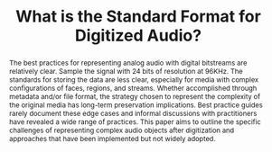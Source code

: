 ---
abstract: The best practices for representing analog audio with digital bitstreams
  are relatively clear. Sample the signal with 24 bits of resolution at 96KHz. The
  standards for storing the data are less clear, especially for media with complex
  configurations of faces, regions, and streams. Whether accomplished through metadata
  and/or file format, the strategy chosen to represent the complexity of the original
  media has long-term preservation implications. Best practice guides rarely document
  these edge cases and informal discussions with practitioners have revealed a wide
  range of practices. This paper aims to outline the specific challenges of representing
  complex audio objects after digitization and approaches that have been implemented
  but not widely adopted.
creators:
- Krabbenhoeft, Nick
date: null
document_url: https://services.phaidra.univie.ac.at/api/object/o:1081758/download
grand_parent: iPRES
institutions: []
keywords: []
landing_page_url: https://phaidra.univie.ac.at/o:1081758
language: eng
layout: publication
license: CC BY 4.0 International
notes_url: null
parent: iPRES 2019
publication_type: paper
size: 215715
slides_url: null
source_name: iPRES
stream_url: null
title: 'What is the Standard Format for Digitized Audio? '
year: 2019
---